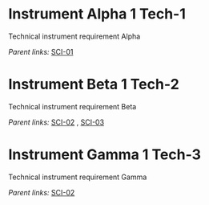 Instrument Alpha 1 Tech-1 
=========================

Technical instrument requirement Alpha

*Parent links:*   [SCI-01](L2.markdown#1-sci-01-) 

Instrument Beta 1 Tech-2 
========================

Technical instrument requirement Beta

*Parent links:*   [SCI-02](L2.markdown#1-sci-02-) ,  [SCI-03](L2.markdown#1-sci-03-) 

Instrument Gamma 1 Tech-3 
=========================

Technical instrument requirement Gamma

*Parent links:*   [SCI-02](L2.markdown#1-sci-02-) 
